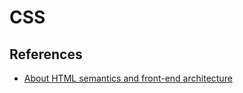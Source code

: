 # CSS



## References

- [About HTML semantics and front-end architecture](https://nicolasgallagher.com/about-html-semantics-front-end-architecture/)

